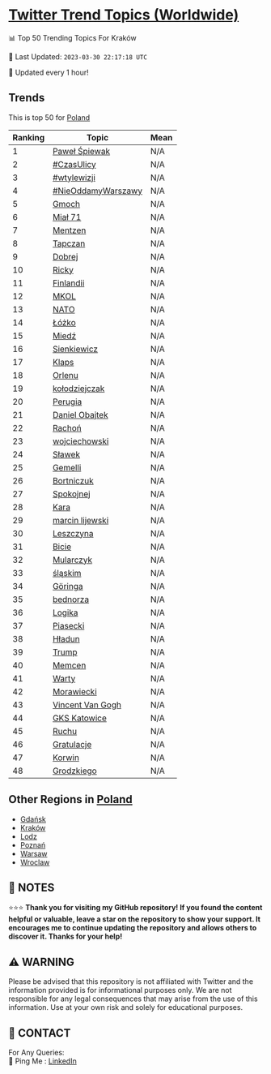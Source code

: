 [Twitter Trend Topics (Worldwide)](https://github.com/ErcinDedeoglu/Twitter-Trend-Topics)
==========


📊 Top 50 Trending Topics For Kraków

📆 Last Updated: `2023-03-30 22:17:18 UTC`

🔧 Updated every 1 hour!


## Trends

This is top 50 for [Poland](</Poland>)

| Ranking | Topic | Mean |
| ------- | ------------ | ------------ |
| 1 | [Paweł Śpiewak](http://twitter.com/search?q=Pawe%c5%82+%c5%9apiewak) | N/A |
| 2 | [#CzasUlicy](http://twitter.com/search?q=%23CzasUlicy) | N/A |
| 3 | [#wtylewizji](http://twitter.com/search?q=%23wtylewizji) | N/A |
| 4 | [#NieOddamyWarszawy](http://twitter.com/search?q=%23NieOddamyWarszawy) | N/A |
| 5 | [Gmoch](http://twitter.com/search?q=Gmoch) | N/A |
| 6 | [Miał 71](http://twitter.com/search?q=Mia%c5%82+71) | N/A |
| 7 | [Mentzen](http://twitter.com/search?q=Mentzen) | N/A |
| 8 | [Tapczan](http://twitter.com/search?q=Tapczan) | N/A |
| 9 | [Dobrej](http://twitter.com/search?q=Dobrej) | N/A |
| 10 | [Ricky](http://twitter.com/search?q=Ricky) | N/A |
| 11 | [Finlandii](http://twitter.com/search?q=Finlandii) | N/A |
| 12 | [MKOL](http://twitter.com/search?q=MKOL) | N/A |
| 13 | [NATO](http://twitter.com/search?q=NATO) | N/A |
| 14 | [Łóżko](http://twitter.com/search?q=%c5%81%c3%b3%c5%bcko) | N/A |
| 15 | [Miedź](http://twitter.com/search?q=Mied%c5%ba) | N/A |
| 16 | [Sienkiewicz](http://twitter.com/search?q=Sienkiewicz) | N/A |
| 17 | [Klaps](http://twitter.com/search?q=Klaps) | N/A |
| 18 | [Orlenu](http://twitter.com/search?q=Orlenu) | N/A |
| 19 | [kołodziejczak](http://twitter.com/search?q=ko%c5%82odziejczak) | N/A |
| 20 | [Perugia](http://twitter.com/search?q=Perugia) | N/A |
| 21 | [Daniel Obajtek](http://twitter.com/search?q=Daniel+Obajtek) | N/A |
| 22 | [Rachoń](http://twitter.com/search?q=Racho%c5%84) | N/A |
| 23 | [wojciechowski](http://twitter.com/search?q=wojciechowski) | N/A |
| 24 | [Sławek](http://twitter.com/search?q=S%c5%82awek) | N/A |
| 25 | [Gemelli](http://twitter.com/search?q=Gemelli) | N/A |
| 26 | [Bortniczuk](http://twitter.com/search?q=Bortniczuk) | N/A |
| 27 | [Spokojnej](http://twitter.com/search?q=Spokojnej) | N/A |
| 28 | [Kara](http://twitter.com/search?q=Kara) | N/A |
| 29 | [marcin lijewski](http://twitter.com/search?q=marcin+lijewski) | N/A |
| 30 | [Leszczyna](http://twitter.com/search?q=Leszczyna) | N/A |
| 31 | [Bicie](http://twitter.com/search?q=Bicie) | N/A |
| 32 | [Mularczyk](http://twitter.com/search?q=Mularczyk) | N/A |
| 33 | [śląskim](http://twitter.com/search?q=%c5%9bl%c4%85skim) | N/A |
| 34 | [Göringa](http://twitter.com/search?q=G%c3%b6ringa) | N/A |
| 35 | [bednorza](http://twitter.com/search?q=bednorza) | N/A |
| 36 | [Logika](http://twitter.com/search?q=Logika) | N/A |
| 37 | [Piasecki](http://twitter.com/search?q=Piasecki) | N/A |
| 38 | [Hładun](http://twitter.com/search?q=H%c5%82adun) | N/A |
| 39 | [Trump](http://twitter.com/search?q=Trump) | N/A |
| 40 | [Memcen](http://twitter.com/search?q=Memcen) | N/A |
| 41 | [Warty](http://twitter.com/search?q=Warty) | N/A |
| 42 | [Morawiecki](http://twitter.com/search?q=Morawiecki) | N/A |
| 43 | [Vincent Van Gogh](http://twitter.com/search?q=Vincent+Van+Gogh) | N/A |
| 44 | [GKS Katowice](http://twitter.com/search?q=GKS+Katowice) | N/A |
| 45 | [Ruchu](http://twitter.com/search?q=Ruchu) | N/A |
| 46 | [Gratulacje](http://twitter.com/search?q=Gratulacje) | N/A |
| 47 | [Korwin](http://twitter.com/search?q=Korwin) | N/A |
| 48 | [Grodzkiego](http://twitter.com/search?q=Grodzkiego) | N/A |



## Other Regions in [Poland](</Poland>)

* [Gdańsk](</Poland/Gdańsk.md>)
* [Kraków](</Poland/Kraków.md>)
* [Lodz](</Poland/Lodz.md>)
* [Poznań](</Poland/Poznań.md>)
* [Warsaw](</Poland/Warsaw.md>)
* [Wroclaw](</Poland/Wroclaw.md>)



## 📝 NOTES

⭐⭐⭐ **Thank you for visiting my GitHub repository! If you found the content helpful or valuable, leave a star on the repository to show your support. It encourages me to continue updating the repository and allows others to discover it. Thanks for your help!**


## ⚠️ WARNING

Please be advised that this repository is not affiliated with Twitter and the information provided is for informational purposes only. We are not responsible for any legal consequences that may arise from the use of this information. Use at your own risk and solely for educational purposes.


## 📨 CONTACT

 For Any Queries:  
            🏓 Ping Me : [LinkedIn](https://www.linkedin.com/in/ercindedeoglu/)
